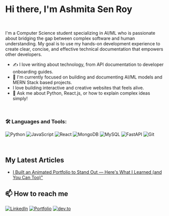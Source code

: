 # Hi there, I'm Ashmita Sen Roy 

<br/>

I'm a Computer Science student specializing in AI/ML who is passionate about bridging the gap between complex software and human understanding. My goal is to use my hands-on development experience to create clear, concise, and effective technical documentation that empowers other developers.

- ✍️ I love writing about technology, from API documentation to developer onboarding guides.
- 🧠 I'm currently focused on building and documenting AI/ML models and MERN Stack based projects.
- I love building interactive and creative websites that feels alive.
- 💬 Ask me about Python, React.js, or how to explain complex ideas simply!

<br/>

### 🛠️ Languages and Tools:

![Python](https://img.shields.io/badge/python-3670A0?style=for-the-badge&logo=python&logoColor=ffdd54)
![JavaScript](https://img.shields.io/badge/javascript-%23323330.svg?style=for-the-badge&logo=javascript&logoColor=%23F7DF1E)
![React](https://img.shields.io/badge/react-%2320232a.svg?style=for-the-badge&logo=react&logoColor=%2361DAFB)
![MongoDB](https://img.shields.io/badge/MongoDB-%234EA94B.svg?style=for-the-badge&logo=mongodb&logoColor=white)
![MySQL](https://img.shields.io/badge/mysql-%234479A1.svg?style=for-the-badge&logo=mysql&logoColor=white)
![FastAPI](https://img.shields.io/badge/FastAPI-005571?style=for-the-badge&logo=fastapi)
![Git](https://img.shields.io/badge/git-%23F05033.svg?style=for-the-badge&logo=git&logoColor=white)

<br/>


##  My Latest Articles

<!--BLOG-POST-LIST:START-->
* [I Built an Animated Portfolio to Stand Out — Here's What I Learned (and You Can Too)"](https://dev.to/ashmitasenroy/i-built-an-animated-portfolio-to-stand-out-heres-what-i-learned-and-you-can-too-128e)
<!--BLOG-POST-LIST:END-->

## 📫 How to reach me

[![LinkedIn](https://img.shields.io/badge/linkedin-%230077B5.svg?style=for-the-badge&logo=linkedin&logoColor=white)](https://linkedin.com/in/ashmita-sen-roy-784b8b272)
[![Portfolio](https://img.shields.io/badge/Portfolio-00b386?style=for-the-badge&logo=About.me&logoColor=white)](https://ashmitas-portfolio.onrender.com/)
[![dev.to](https://img.shields.io/badge/dev.to-0A0A0A?style=for-the-badge&logo=dev.to&logoColor=white)](https://dev.to/ashmitasenroy)
